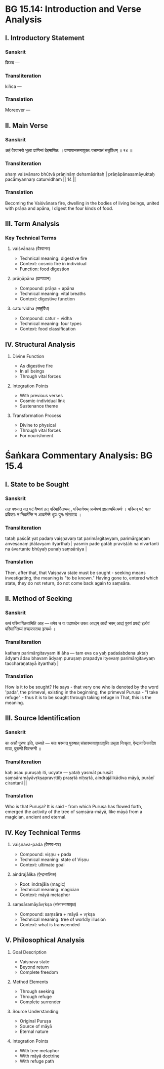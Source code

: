 # BG 15.14: Introduction and Verse Analysis

## I. Introductory Statement

### Sanskrit
किञ्च —

### Transliteration
kiñca —

### Translation
Moreover —

## II. Main Verse

### Sanskrit
अहं वैश्वानरो भूत्वा प्राणिनां देहमाश्रितः ।
प्राणापानसमायुक्तः पचाम्यन्नं चतुर्विधम् ॥ १४ ॥

### Transliteration
ahaṃ vaiśvānaro bhūtvā prāṇināṃ dehamāśritaḥ |
prāṇāpānasamāyuktaḥ pacāmyannaṃ caturvidham || 14 ||

### Translation
Becoming the Vaiśvānara fire, dwelling in the bodies of living beings, united with prāṇa and apāna, I digest the four kinds of food.

## III. Term Analysis

### Key Technical Terms
1. vaiśvānara (वैश्वानर)
   - Technical meaning: digestive fire
   - Context: cosmic fire in individual
   - Function: food digestion

2. prāṇāpāna (प्राणापान)
   - Compound: prāṇa + apāna
   - Technical meaning: vital breaths
   - Context: digestive function

3. caturvidha (चतुर्विध)
   - Compound: catur + vidha
   - Technical meaning: four types
   - Context: food classification

## IV. Structural Analysis

1. Divine Function
   - As digestive fire
   - In all beings
   - Through vital forces

2. Integration Points
   - With previous verses
   - Cosmic-individual link
   - Sustenance theme

3. Transformation Process
   - Divine to physical
   - Through vital forces
   - For nourishment
# Śaṅkara Commentary Analysis: BG 15.4

## I. State to be Sought

### Sanskrit
ततः पश्चात् यत् पदं वैष्णवं तत् परिमार्गितव्यम् , परिमार्गणम् अन्वेषणं ज्ञातव्यमित्यर्थः । यस्मिन् पदे गताः प्रविष्टाः न निवर्तन्ति न आवर्तन्ते भूयः पुनः संसाराय ।

### Transliteration
tataḥ paścāt yat padaṃ vaiṣṇavaṃ tat parimārgitavyam, parimārgaṇam anveṣaṇaṃ jñātavyam ityarthaḥ | yasmin pade gatāḥ praviṣṭāḥ na nivartanti na āvartante bhūyaḥ punaḥ saṃsārāya |

### Translation
Then, after that, that Vaiṣṇava state must be sought - seeking means investigating, the meaning is "to be known." Having gone to, entered which state, they do not return, do not come back again to saṃsāra.

## II. Method of Seeking

### Sanskrit
कथं परिमार्गितव्यमिति आह — तमेव च यः पदशब्देन उक्तः आद्यम् आदौ भवम् आद्यं पुरुषं प्रपद्ये इत्येवं परिमार्गितव्यं तच्छरणतया इत्यर्थः ।

### Transliteration
kathaṃ parimārgitavyam iti āha — tam eva ca yaḥ padaśabdena uktaḥ ādyam ādau bhavam ādyaṃ puruṣaṃ prapadye ityevaṃ parimārgitavyaṃ taccharaṇatayā ityarthaḥ |

### Translation
How is it to be sought? He says - that very one who is denoted by the word 'pada', the primeval, existing in the beginning, the primeval Puruṣa - "I take refuge" - thus it is to be sought through taking refuge in That, this is the meaning.

## III. Source Identification

### Sanskrit
कः असौ पुरुषः इति, उच्यते — यतः यस्मात् पुरुषात् संसारमायावृक्षप्रवृत्तिः प्रसृता निःसृता, ऐन्द्रजालिकादिव माया, पुराणी चिरन्तनी ॥

### Transliteration
kaḥ asau puruṣaḥ iti, ucyate — yataḥ yasmāt puruṣāt saṃsāramāyāvṛkṣapravṛttiḥ prasṛtā niḥsṛtā, aindrajālikādiva māyā, purāṇī cirantanī ||

### Translation
Who is that Puruṣa? It is said - from which Puruṣa has flowed forth, emerged the activity of the tree of saṃsāra-māyā, like māyā from a magician, ancient and eternal.

## IV. Key Technical Terms

1. vaiṣṇava-pada (वैष्णव-पद)
   - Compound: viṣṇu + pada
   - Technical meaning: state of Viṣṇu
   - Context: ultimate goal

2. aindrajālika (ऐन्द्रजालिक)
   - Root: indrajāla (magic)
   - Technical meaning: magician
   - Context: māyā metaphor

3. saṃsāramāyāvṛkṣa (संसारमायावृक्ष)
   - Compound: saṃsāra + māyā + vṛkṣa
   - Technical meaning: tree of worldly illusion
   - Context: what is transcended

## V. Philosophical Analysis

1. Goal Description
   - Vaiṣṇava state
   - Beyond return
   - Complete freedom

2. Method Elements
   - Through seeking
   - Through refuge
   - Complete surrender

3. Source Understanding
   - Original Puruṣa
   - Source of māyā
   - Eternal nature

4. Integration Points
   - With tree metaphor
   - With māyā doctrine
   - With refuge path

